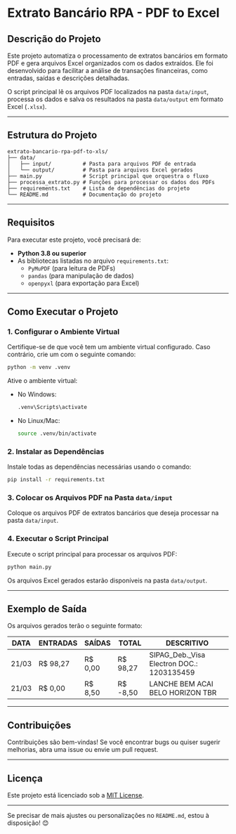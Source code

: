 # Extrato Bancário RPA - PDF to Excel

## Descrição do Projeto

Este projeto automatiza o processamento de extratos bancários em formato PDF e gera arquivos Excel organizados com os dados extraídos. Ele foi desenvolvido para facilitar a análise de transações financeiras, como entradas, saídas e descrições detalhadas.

O script principal lê os arquivos PDF localizados na pasta `data/input`, processa os dados e salva os resultados na pasta `data/output` em formato Excel (`.xlsx`).

---

## Estrutura do Projeto

```
extrato-bancario-rpa-pdf-to-xls/
├── data/
│   ├── input/          # Pasta para arquivos PDF de entrada
│   └── output/         # Pasta para arquivos Excel gerados
├── main.py             # Script principal que orquestra o fluxo
├── processa_extrato.py # Funções para processar os dados dos PDFs
├── requirements.txt    # Lista de dependências do projeto
└── README.md           # Documentação do projeto
```

---

## Requisitos

Para executar este projeto, você precisará de:

- **Python 3.8 ou superior**
- As bibliotecas listadas no arquivo `requirements.txt`:
  - `PyMuPDF` (para leitura de PDFs)
  - `pandas` (para manipulação de dados)
  - `openpyxl` (para exportação para Excel)

---

## Como Executar o Projeto

### 1. Configurar o Ambiente Virtual

Certifique-se de que você tem um ambiente virtual configurado. Caso contrário, crie um com o seguinte comando:

```bash
python -m venv .venv
```

Ative o ambiente virtual:

- No Windows:
  ```bash
  .venv\Scripts\activate
  ```

- No Linux/Mac:
  ```bash
  source .venv/bin/activate
  ```

### 2. Instalar as Dependências

Instale todas as dependências necessárias usando o comando:

```bash
pip install -r requirements.txt
```

### 3. Colocar os Arquivos PDF na Pasta `data/input`

Coloque os arquivos PDF de extratos bancários que deseja processar na pasta `data/input`.

### 4. Executar o Script Principal

Execute o script principal para processar os arquivos PDF:

```bash
python main.py
```

Os arquivos Excel gerados estarão disponíveis na pasta `data/output`.

---

## Exemplo de Saída

Os arquivos gerados terão o seguinte formato:

| DATA     | ENTRADAS  | SAÍDAS   | TOTAL    | DESCRITIVO                                |
|----------|-----------|----------|----------|-------------------------------------------|
| 21/03    | R$ 98,27  | R$ 0,00  | R$ 98,27 | SIPAG_Deb._Visa Electron DOC.: 1203135459 |
| 21/03    | R$ 0,00   | R$ 8,50  | R$ -8,50 | LANCHE BEM ACAI BELO HORIZON TBR          |

---

## Contribuições

Contribuições são bem-vindas! Se você encontrar bugs ou quiser sugerir melhorias, abra uma issue ou envie um pull request.

---

## Licença

Este projeto está licenciado sob a [MIT License](LICENSE).

---

Se precisar de mais ajustes ou personalizações no `README.md`, estou à disposição! 😊